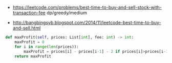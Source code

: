 

- https://leetcode.com/problems/best-time-to-buy-and-sell-stock-with-transaction-fee dp/greedy/medium


- http://bangbingsyb.blogspot.com/2014/11/leetcode-best-time-to-buy-and-sell.html


```py
def maxProfit(self, prices: List[int], fee: int) -> int:
    maxProfit = 0
    for i in range(len(prices)):
        maxProfit = prices[i] - prices[i-1] - 2 if prices[i]>prices[i-1]+2 else 0
    return maxProfit
```

